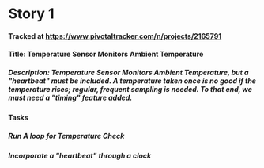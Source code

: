 # Story 1

#### Tracked at https://www.pivotaltracker.com/n/projects/2165791

#### Title: Temperature Sensor Monitors Ambient Temperature
##### Description: Temperature Sensor Monitors Ambient Temperature, but a "heartbeat" must be included. A temperature taken once is no good if the temperature rises; regular, frequent sampling is needed. To that end, we must need a "timing" feature added.

#### Tasks
##### Run A loop for Temperature Check
##### Incorporate a "heartbeat" through a clock
